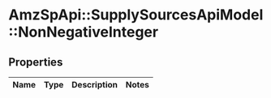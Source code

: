 # AmzSpApi::SupplySourcesApiModel::NonNegativeInteger

## Properties
Name | Type | Description | Notes
------------ | ------------- | ------------- | -------------

